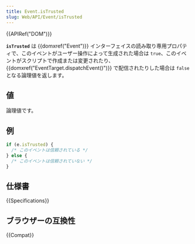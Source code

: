 ```yaml
---
title: Event.isTrusted
slug: Web/API/Event/isTrusted
---
```


{{APIRef("DOM")}}

**`isTrusted`** は {{domxref("Event")}} インターフェイスの読み取り専用プロパティで、このイベントがユーザー操作によって生成された場合は `true`、このイベントがスクリプトで作成または変更されたり、 {{domxref("EventTarget.dispatchEvent()")}} で配信されたりした場合は `false` となる論理値を返します。

## 値

論理値です。

## 例

```js
if (e.isTrusted) {
  /* このイベントは信頼されている */
} else {
  /* このイベントは信頼されていない */
}
```

## 仕様書

{{Specifications}}

## ブラウザーの互換性

{{Compat}}
